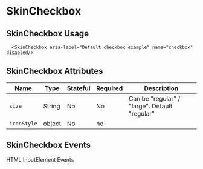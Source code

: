 # SkinCheckbox

## SkinCheckbox Usage

```react
  <SkinCheckbox aria-label="Default checkbox example" name="checkbox" disabled/>
```

## SkinCheckbox Attributes

Name | Type | Stateful | Required | Description
--- | --- | --- | --- | ---
`size` | String | No | No | Can be "regular" / "large". Default "regular"
`iconStyle` | object | No | no | 

## SkinCheckbox Events

HTML InputElement  Events

